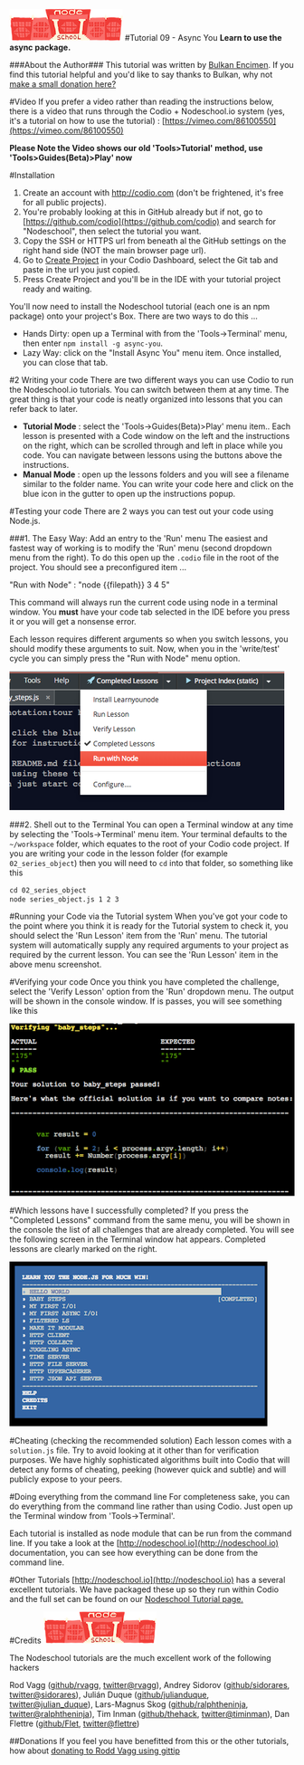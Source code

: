[![nodeschool-logo](.guides/stuff/nodeschool.png)](http://nodeschool.io)
#Tutorial 09 - Async You
**Learn to use the async package.**

###About the Author###
This tutorial was written by [Bulkan Encimen](https://github.com/bulkan). If you find this tutorial helpful and you'd like to say thanks to Bulkan, why not [make a small donation here?](https://www.gittip.com/bulkan)

#Video
If you prefer a video rather than reading the instructions below, there is a video that runs through the Codio + Nodeschool.io system (yes, it's a tutorial on how to use the tutorial) : [https://vimeo.com/86100550](https://vimeo.com/86100550)

**Please Note the Video shows our old 'Tools>Tutorial' method, use 'Tools>Guides(Beta)>Play' now**

#Installation
1. Create an account with http://codio.com (don't be frightened, it's free for all public projects).
1. You're probably looking at this in GitHub already but if not, go to [https://github.com/codio](https://github.com/codio) and search for "Nodeschool", then select the tutorial you want.
2. Copy the SSH or HTTPS url from beneath al the GitHub settings on the right hand side (NOT the main browser page url).
3. Go to [Create Project](https://codio.com/s/docs/console/creating/) in your Codio Dashboard, select the Git tab and paste in the url you just copied.
4. Press Create Project and you'll be in the IDE with your tutorial project ready and waiting.

You'll now need to install the Nodeschool tutorial (each one is an npm package) onto your project's Box. There are two ways to do this ...

- Hands Dirty: open up a Terminal with from the 'Tools->Terminal' menu, then enter `npm install -g async-you`.
- Lazy Way: click on the "Install Async You" menu item. Once installed, you can close that tab.


#2 Writing your code
There are two different ways you can use Codio to run the Nodeschool.io tutorials. You can switch between them at any time. The great thing is that your code is neatly organized into lessons that you can refer back to later.

- **Tutorial Mode** : select the 'Tools->Guides(Beta)>Play' menu item.. Each lesson is presented with a Code window on the left and the instructions on the right, which can be scrolled through and left in place while you code. You can navigate between lessons using the buttons above the instructions.
- **Manual Mode** : open up the lessons folders and you will see a filename similar to the folder name. You can write your code here and click on the blue icon in the gutter to open up the instructions popup.


#Testing your code
There are 2 ways you can test out your code using Node.js.

###1. The Easy Way: Add an entry to the 'Run' menu
The easiest and fastest way of working is to modify the 'Run' menu (second dropdown menu from the right). To do this open up the `.codio` file in the root of the project. You should see a preconfigured item ...

  "Run with Node" : "node {{filepath}} 3 4 5"

This command will always run the current code using node in a terminal window. You **must** have your code tab selected in the IDE before you press it or you will get a nonsense error. 

Each lesson requires different arguments so when you switch lessons, you should modify these arguments to suit. Now, when you in the 'write/test' cycle you can simply press the "Run with Node" menu option. 

![instructions](.guides/stuff/menu.png)

###2. Shell out to the Terminal
You can open a Terminal window at any time by selecting the 'Tools->Terminal' menu item. Your terminal defaults to the `~/workspace` folder, which equates to the root of your Codio code project. If you are writing your code in the lesson folder (for example `02_series_object`) then you will need to `cd` into that folder, so something like this

    cd 02_series_object
    node series_object.js 1 2 3

#Running your Code via the Tutorial system
When you've got your code to the point where you think it is ready for the Tutorial system to check it, you should select the 'Run Lesson' item from the 'Run' menu. The tutorial system will automatically supply any required arguments to your project as required by the current lesson. You can see the 'Run Lesson' item in the above menu screenshot.

#Verifying your code
Once you think you have completed the challenge, select the 'Verify Lesson' option from the 'Run' dropdown menu. The output will be shown in the console window. If is passes, you will see something like this

![Passed](.guides/stuff/passed.png)

#Which lessons have I successfully completed?
If you press the "Completed Lessons" command from the same menu, you will be shown in the console the list of all challenges that are already completed. You will see the following screen in the Terminal window hat appears. Completed lessons are clearly marked on the right.

![Passed](.guides/stuff/completed.png)

#Cheating (checking the recommended solution)
Each lesson comes with a `solution.js` file. Try to avoid looking at it other than for verification purposes. We have highly sophisticated algorithms built into Codio that will detect any forms of cheating, peeking (however quick and subtle) and will publicly expose to your peers.

#Doing everything from the command line
For completeness sake, you can do everything from the command line rather than using Codio. Just open up the Terminal window from 'Tools->Terminal'.

Each tutorial is installed as node module that can be run from the command line. If you take a look at the [http://nodeschool.io](http://nodeschool.io) documentation, you can see how everything can be done from the command line.

#Other Tutorials
[http://nodeschool.io](http://nodeschool.io) has a several excellent tutorials. We have packaged these up so they run within Codio and the full set can be found on our [Nodeschool Tutorial page.](http://codio.com/tutorials)

#Credits
[![nodeschool-logo](.guides/stuff/nodeschool.png)](http://nodeschool.io)

The Nodeschool tutorials are the much excellent work of the following hackers

Rod Vagg ([github/rvagg](https://github.com/rvagg), [twitter@rvagg](http://twitter.com/rvagg)), 
Andrey Sidorov ([github/sidorares](https://github.com/sidorares), [twitter@sidorares](http://twitter.com/sidorares)), 
Julián Duque ([github/julianduque](https://github.com/julianduque), [twitter@julian_duque](http://twitter.com/julian_duque)), 
Lars-Magnus Skog ([github/ralphtheninja](https://github.com/ralphtheninja), [twitter@ralphtheninja](http://twitter.com/ralphtheninja)), 
Tim Inman ([github/thehack](https://github.com/thehack), [twitter@timinman](http://twitter.com/timinman)), 
Dan Flettre ([github/Flet](https://github.com/Flet), [twitter@flettre](http://twitter.com/flettre)) 

##Donations
If you feel you have benefitted from this or the other tutorials, how about [donating to Rodd Vagg using gittip](https://www.gittip.com/rvagg/)
